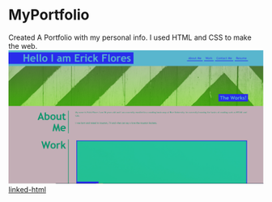 # MyPortfolio
Created  A Portfolio with my personal info. I used HTML and CSS to make the web. 
![picture](https://github.com/ferick8246/MyPortfolio/blob/075a13877de52453e8e5cde5a005b363c2fc0a71/Screenshot.PNG)
[linked-html](https://ferick8246.github.io/MyPortfolio/)
